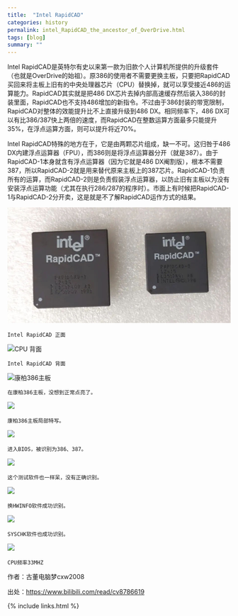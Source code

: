 ```yaml
---
title:  "Intel RapidCAD"
categories: history
permalink: intel_RapidCAD_the_ancestor_of_OverDrive.html
tags: [blog]
summary: ""
---
```


Intel RapidCAD是英特尔有史以来第一款为旧款个人计算机所提供的升级套件（也就是OverDrive的始祖）。原386的使用者不需要更换主板，只要把RapidCAD买回来将主板上旧有的中央处理器芯片（CPU）替换掉，就可以享受接近486的运算能力。RapidCAD其实就是把486 DX芯片去掉内部高速缓存然后装入386的封装里面，RapidCAD也不支持486增加的新指令。不过由于386封装的带宽限制，RapidCAD对整体的效能提升比不上直接升级到486 DX。相同频率下，486 DX可以有比386/387快上两倍的速度，而RapidCAD在整数运算方面最多只能提升35%，在浮点运算方面，则可以提升将近70%。

Intel RapidCAD特殊的地方在于，它是由两颗芯片组成，缺一不可。这归咎于486 DX内建浮点运算器（FPU），而386则是将浮点运算器分开（就是387）。由于RapidCAD-1本身就含有浮点运算器（因为它就是486 DX阉割版），根本不需要387，所以RapidCAD-2就是用来替代原来主板上的387芯片。RapidCAD-1负责所有的运算，而RapidCAD-2则是负责假装浮点运算器，以防止旧有主板以为没有安装浮点运算功能（尤其在执行286/287的程序时）。市面上有时候把RapidCAD-1与RapidCAD-2分开卖，这是就是不了解RapidCAD运作方式的结果。

![Intel RapidCAD](/images/blogs/intel_RapidCAD_1.jpg)

```Intel RapidCAD 正面```

![CPU 背面](/images/blogs/intel_RapidCAD_2.jpg)

```Intel RapidCAD 背面```

![康柏386主板](/images/blogs/intel_RapidCAD_3.jpg)

```在康柏386主板，没想到正常点亮了。```

![](/images/blogs/intel_RapidCAD_4.jpg)

```康柏386主板局部特写。```

![](/images/blogs/intel_RapidCAD_5.jpg)

```进入BIOS，被识别为386、387。```

![](/images/blogs/intel_RapidCAD_6.jpg)

```这个测试软件也一样呆，没有正确识别。```

![](/images/blogs/intel_RapidCAD_7.jpg)

```换HWINFO软件成功识别。```

![](/images/blogs/intel_RapidCAD_8.jpg)

```SYSCHK软件也成功识别。```

![](/images/blogs/intel_RapidCAD_9.jpg)

```CPU频率33MHZ```

作者：古董电脑梦cxw2008  

出处：<https://www.bilibili.com/read/cv8786619>

{% include links.html %}
